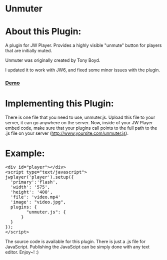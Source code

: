 Unmuter
==========

About this Plugin:
==========

A plugin for JW Player. Provides a highly visible "unmute" button for players that are initially muted.

Unmuter was originally created by Tony Boyd. 

I updated it to work with JW6, and fixed some minor issues with the plugin.

### [Demo](http://www.pluginsbyethan.com/github/unmuter.html)

Implementing this Plugin:
==========

There is one file that you need to use, unmuter.js. Upload this file to your server, it can go anywhere on the server. Now, inside of your JW Player embed code, make sure that your plugins call points to the full path to the .js file on your server (http://www.yoursite.com/unmuter.js).

Example:
==========

<pre>
&lt;div id=&quot;player&quot;&gt;&lt;/div&gt;
&lt;script type=&quot;text/javascript&quot;&gt;
jwplayer('player').setup({
&nbsp;&nbsp;'primary':'flash',
&nbsp;&nbsp;'width': '575',
&nbsp;&nbsp;'height': '400',
&nbsp;&nbsp;'file': 'video.mp4'
&nbsp;&nbsp;'image': &quot;video.jpg&quot;,
&nbsp;&nbsp;plugins: {
	&nbsp;&nbsp;&nbsp;&nbsp;&quot;unmuter.js&quot;: {
	&nbsp;&nbsp;}
&nbsp;&nbsp;}
});
&lt;/script&gt;
</pre>

The source code is available for this plugin. There is just a .js file for JavaScript. Publishing the JavaScipt can be simply done with any text editor. Enjoy~! :) 